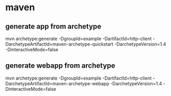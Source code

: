 # maven

## generate app from archetype

mvn archetype:generate -DgroupId=example -DartifactId=http-client -DarchetypeArtifactId=maven-archetype-quickstart -DarchetypeVersion=1.4 -DinteractiveMode=false

## generate webapp from archetype

mvn archetype:generate -DgroupId=example -DartifactId=http-client -DarchetypeArtifactId=maven-archetype-webapp -DarchetypeVersion=1.4 -DinteractiveMode=false
